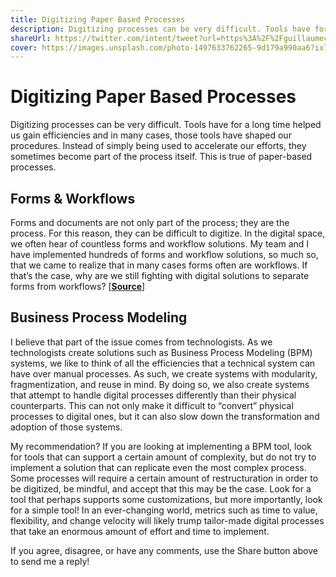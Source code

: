 ```yaml
---
title: Digitizing Paper Based Processes
description: Digitizing processes can be very difficult. Tools have for a long time helped us gain efficiencies and in many cases, those tools have shaped our procedures...
shareUrl: https://twitter.com/intent/tweet?url=https%3A%2F%2Fguillaumecle.me%2Fblog%2F2020-11-14-digitizing-paper-based-processes.html&via=GuillaumeCleme&text=I%20just%20read%20a%20post%20about%20digitizing%20paper-based%20processes%21%20
cover: https://images.unsplash.com/photo-1497633762265-9d179a990aa6?ixlib=rb-1.2.1&ixid=eyJhcHBfaWQiOjEyMDd9&auto=format&fit=crop&w=1652&q=80
---
```


# Digitizing Paper Based Processes
Digitizing processes can be very difficult. Tools have for a long time helped us gain efficiencies and in many cases, those tools have shaped our procedures. Instead of simply being used to accelerate our efforts, they sometimes become part of the process itself. This is true of paper-based processes.

## Forms & Workflows
Forms and documents are not only part of the process; they are the process. For this reason, they can be difficult to digitize. In the digital space, we often hear of countless forms and workflow solutions. My team and I have implemented hundreds of forms and workflow solutions, so much so, that we came to realize that in many cases forms often are workflows. If that’s the case, why are we still fighting with digital solutions to separate forms from workflows? [**[Source](https://www.aftia.com/blog/introducing-aftia-assignr)**] 

## Business Process Modeling
I believe that part of the issue comes from technologists. As we technologists create solutions such as Business Process Modeling (BPM) systems, we like to think of all the efficiencies that a technical system can have over manual processes. As such, we create systems with modularity, fragmentization, and reuse in mind. By doing so, we also create systems that attempt to handle digital processes differently than their physical counterparts. This can not only make it difficult to “convert” physical processes to digital ones, but it can also slow down the transformation and adoption of those systems.

My recommendation? If you are looking at implementing a BPM tool, look for tools that can support a certain amount of complexity, but do not try to implement a solution that can replicate even the most complex process. Some processes will require a certain amount of restructuration in order to be digitized, be mindful, and accept that this may be the case. Look for a tool that perhaps supports some customizations, but more importantly, look for a simple tool! In an ever-changing world, metrics such as time to value, flexibility, and change velocity will likely trump tailor-made digital processes that take an enormous amount of effort and time to implement.

If you agree, disagree, or have any comments, use the Share button above to send me a reply!